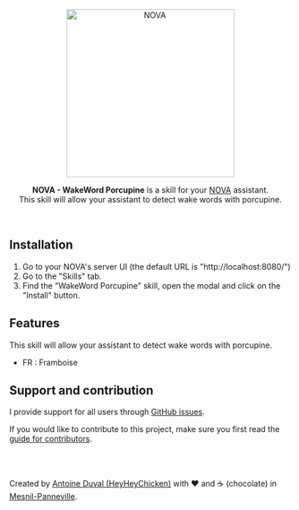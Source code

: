 <div align="center">
<a href="//nova-assistant.com" rel="nofollow">
<img src="https://github.com/HeyHeyChicken/NOVA/blob/master/resources/github-logo.svg" alt="NOVA" width="300">
</a>

**NOVA - WakeWord Porcupine** is a skill for your [NOVA](//github.com/HeyHeyChicken/NOVA) assistant.<br>
This skill will allow your assistant to detect wake words with porcupine.
</div>

<br>

## Installation

1) Go to your NOVA's server UI (the default URL is "http://localhost:8080/")
2) Go to the "Skills" tab.
3) Find the "WakeWord Porcupine" skill, open the modal and click on the "Install" button.

## Features

This skill will allow your assistant to detect wake words with porcupine.
- FR : Framboise

## Support and contribution

I provide support for all users through [GitHub issues](//github.com/HeyHeyChicken/NOVA-WakeWord-Porcupine/issues).

If you would like to contribute to this project, make sure you first read the [guide for contributors](//github.com/HeyHeyChicken/NOVA/blob/master/CONTRIBUTING.md).

<br>
<br>

Created by [Antoine Duval (HeyHeyChicken)](//antoine.cuffel.fr) with ❤ and ☕ (chocolate) in [Mesnil-Panneville](//en.wikipedia.org/wiki/Mesnil-Panneville).
